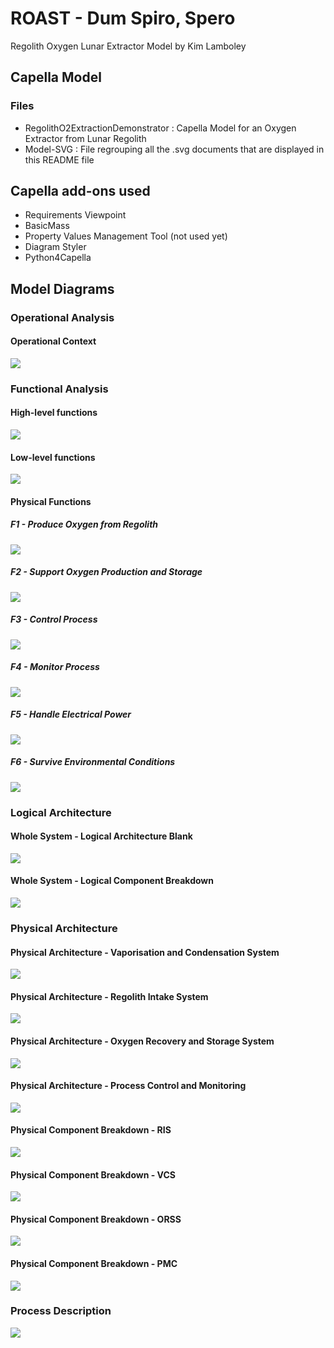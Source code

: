 # ROAST - Dum Spiro, Spero
Regolith Oxygen Lunar Extractor Model by Kim Lamboley

## Capella Model

### Files

 * RegolithO2ExtractionDemonstrator : Capella Model for an Oxygen Extractor from Lunar Regolith
 * Model-SVG : File regrouping all the .svg documents that are displayed in this README file

## Capella add-ons used

* Requirements Viewpoint
* BasicMass
* Property Values Management Tool (not used yet)
* Diagram Styler
* Python4Capella

## Model Diagrams

### Operational Analysis
#### Operational Context
<img src="./Model-SVG/OA/OAB.svg">

### Functional Analysis
#### High-level functions
<img src="./Model-SVG/SA/SAB_HLF.svg">

#### Low-level functions
<img src="./Model-SVG/SA/SAB_LLF.svg">

#### Physical Functions
##### F1 - Produce Oxygen from Regolith
<img src="./Model-SVG/PA/F1.JPG">

##### F2 - Support Oxygen Production and Storage
<img src="./Model-SVG/PA/F2.JPG">

##### F3 - Control Process
<img src="./Model-SVG/PA/F3.JPG">

##### F4 - Monitor Process
<img src="./Model-SVG/PA/F4.JPG">

##### F5 - Handle Electrical Power
<img src="./Model-SVG/PA/F5.png">

##### F6 - Survive Environmental Conditions
<img src="./Model-SVG/PA/F6.JPG">

### Logical Architecture
#### Whole System - Logical Architecture Blank
<img src="./Model-SVG/LA/LAB-Logical System.svg">

#### Whole System - Logical Component Breakdown
<img src="./Model-SVG/LA/LCBD-Logical System.svg">

### Physical Architecture
#### Physical Architecture - Vaporisation and Condensation System
<img src="./Model-SVG/PA/PAB-VCS.svg">

#### Physical Architecture - Regolith Intake System
<img src="./Model-SVG/PA/PAB-RIS.svg">

#### Physical Architecture - Oxygen Recovery and Storage System
<img src="./Model-SVG/PA/PAB-OSS.svg">

#### Physical Architecture - Process Control and Monitoring
<img src="./Model-SVG/PA/PAB-PCM.svg">

#### Physical Component Breakdown - RIS
<img src="./Model-SVG/PA/CBD_RIS.svg">

#### Physical Component Breakdown - VCS
<img src="./Model-SVG/PA/CBD_VCS.svg">

#### Physical Component Breakdown - ORSS
<img src="./Model-SVG/PA/CBD_ORSS.svg">

#### Physical Component Breakdown - PMC
<img src="./Model-SVG/PA/CBD_PMC.svg">

### Process Description
<img src="./Model-SVG/PA/MSM.svg">
